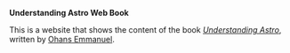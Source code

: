 **Understanding Astro Web Book**

This is a website that shows the content of the book [*Understanding Astro*](https://www.ohansemmanuel.com/books/understanding-astro), written by [Ohans Emmanuel](https://www.ohansemmanuel.com/).